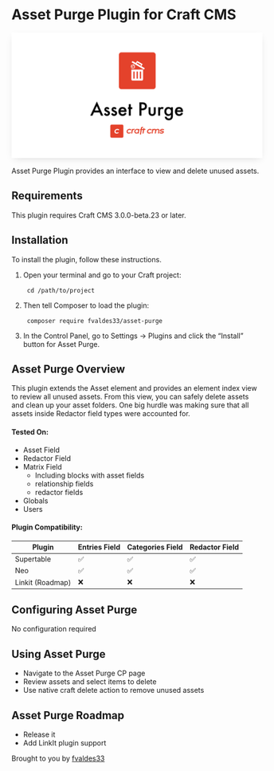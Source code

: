 # Asset Purge Plugin for Craft CMS

<img style="box-shadow: 0px 5px 15px -5px rgba(0,0,0,0.15)" width="512" src="resources/img/asset-purge-banner.jpg" alt="Logo" />

Asset Purge Plugin provides an interface to view and delete unused assets.

## Requirements

This plugin requires Craft CMS 3.0.0-beta.23 or later.

## Installation

To install the plugin, follow these instructions.

1. Open your terminal and go to your Craft project:

        cd /path/to/project

2. Then tell Composer to load the plugin:

        composer require fvaldes33/asset-purge

3. In the Control Panel, go to Settings → Plugins and click the “Install” button for Asset Purge.

## Asset Purge Overview

This plugin extends the Asset element and provides an element index view to review all unused assets. From this view, you can safely delete assets and clean up your asset folders. One big hurdle was making sure that all assets inside Redactor field types were accounted for.

#### Tested On:
* Asset Field
* Redactor Field
* Matrix Field
  - Including blocks with asset fields
  - relationship fields
  - redactor fields
* Globals
* Users

#### Plugin Compatibility:
| Plugin | Entries Field | Categories Field | Redactor Field |
|---|---|---|---|
| Supertable | ✅ | ✅ | ✅ |
| Neo | ✅ | ✅ | ✅ |
| Linkit (Roadmap) | ❌ | ❌ | ❌ |


## Configuring Asset Purge

No configuration required

## Using Asset Purge

* Navigate to the Asset Purge CP page
* Review assets and select items to delete
* Use native craft delete action to remove unused assets

## Asset Purge Roadmap

* Release it
* Add LinkIt plugin support

Brought to you by [fvaldes33](https://github.com/fvaldes33)
